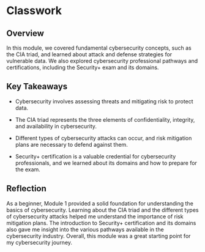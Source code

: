 # Classwork

## Overview

In this module, we covered fundamental cybersecurity concepts, such as the CIA triad, and learned about attack and defense strategies for vulnerable data. We also explored cybersecurity professional pathways and certifications, including the Security+ exam and its domains.

## Key Takeaways

- Cybersecurity involves assessing threats and mitigating risk to protect data.

- The CIA triad represents the three elements of confidentiality, integrity, and availability in cybersecurity.

- Different types of cybersecurity attacks can occur, and risk mitigation plans are necessary to defend against them.

- Security+ certification is a valuable credential for cybersecurity professionals, and we learned about its domains and how to prepare for the exam.

## Reflection
As a beginner, Module 1 provided a solid foundation for understanding the basics of cybersecurity. Learning about the CIA triad and the different types of cybersecurity attacks helped me understand the importance of risk mitigation plans. The introduction to Security+ certification and its domains also gave me insight into the various pathways available in the cybersecurity industry. Overall, this module was a great starting point for my cybersecurity journey.
